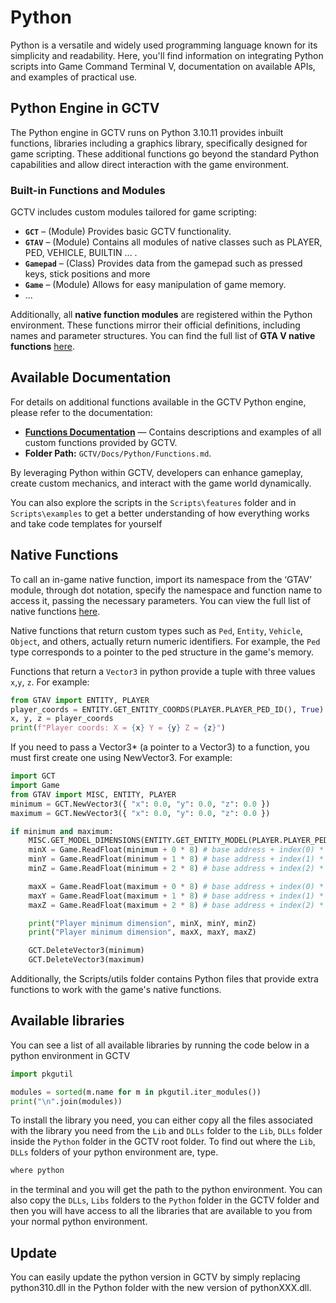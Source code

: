 # Python

Python is a versatile and widely used programming language known for its simplicity and readability. Here, you'll find information on integrating Python scripts into Game Command Terminal V, documentation on available APIs, and examples of practical use.

## Python Engine in GCTV

The Python engine in GCTV runs on Python 3.10.11 provides inbuilt functions, libraries including a graphics library, specifically designed for game scripting. These additional functions go beyond the standard Python capabilities and allow direct interaction with the game environment.

### Built-in Functions and Modules

GCTV includes custom modules tailored for game scripting:

- **`GCT`** – (Module) Provides basic GCTV functionality.
- **`GTAV`** – (Module) Contains all modules of native classes such as PLAYER, PED, VEHICLE, BUILTIN ... .
- **`Gamepad`** – (Class) Provides data from the gamepad such as pressed keys, stick positions and more
- **`Game`** – (Module) Allows for easy manipulation of game memory.
- ...

Additionally, all **native function modules** are registered within the Python environment. These functions mirror their official definitions, including names and parameter structures. You can find the full list of **GTA V native functions** [here](https://alloc8or.re/gta5/nativedb/).

## Available Documentation

For details on additional functions available in the GCTV Python engine, please refer to the documentation:

- **[Functions Documentation](Functions.md)** — Contains descriptions and examples of all custom functions provided by GCTV.
- **Folder Path:** `GCTV/Docs/Python/Functions.md`.

By leveraging Python within GCTV, developers can enhance gameplay, create custom mechanics, and interact with the game world dynamically.

You can also explore the scripts in the `Scripts\features` folder and in `Scripts\examples` to get a better understanding of how everything works and take code templates for yourself

## Native Functions

To call an in-game native function, import its namespace from the ‘GTAV’ module, through dot notation, specify the namespace and function name to access it, passing the necessary parameters. You can view the full list of native functions [here](https://alloc8or.re/gta5/nativedb/).

Native functions that return custom types such as `Ped`, `Entity`, `Vehicle`, `Object`, and others, actually return numeric identifiers. For example, the `Ped` type corresponds to a pointer to the ped structure in the game's memory.

Functions that return a `Vector3` in python provide a tuple with three values `x`,`y`, `z`. For example:

```python
from GTAV import ENTITY, PLAYER
player_coords = ENTITY.GET_ENTITY_COORDS(PLAYER.PLAYER_PED_ID(), True)
x, y, z = player_coords
print(f"Player coords: X = {x} Y = {y} Z = {z}")
```

If you need to pass a Vector3* (a pointer to a Vector3) to a function, you must first create one using NewVector3. For example:

```python
import GCT
import Game
from GTAV import MISC, ENTITY, PLAYER
minimum = GCT.NewVector3({ "x": 0.0, "y": 0.0, "z": 0.0 })
maximum = GCT.NewVector3({ "x": 0.0, "y": 0.0, "z": 0.0 })

if minimum and maximum:
    MISC.GET_MODEL_DIMENSIONS(ENTITY.GET_ENTITY_MODEL(PLAYER.PLAYER_PED_ID()), minimum, maximum)
    minX = Game.ReadFloat(minimum + 0 * 8) # base address + index(0) * 8
    minY = Game.ReadFloat(minimum + 1 * 8) # base address + index(1) * 8
    minZ = Game.ReadFloat(minimum + 2 * 8) # base address + index(2) * 8

    maxX = Game.ReadFloat(maximum + 0 * 8) # base address + index(0) * 8
    maxY = Game.ReadFloat(maximum + 1 * 8) # base address + index(1) * 8
    maxZ = Game.ReadFloat(maximum + 2 * 8) # base address + index(2) * 8

    print("Player minimum dimension", minX, minY, minZ)
    print("Player minimum dimension", maxX, maxY, maxZ)

    GCT.DeleteVector3(minimum)
    GCT.DeleteVector3(maximum)
```

Additionally, the Scripts/utils folder contains Python files that provide extra functions to work with the game's native functions.

## Available libraries

You can see a list of all available libraries by running the code below in a python environment in GCTV

```python
import pkgutil

modules = sorted(m.name for m in pkgutil.iter_modules())
print("\n".join(modules))
```

To install the library you need, you can either copy all the files associated with the library you need from the `Lib` and `DLLs` folder to the `Lib`, `DLLs` folder inside the `Python` folder in the GCTV root folder. To find out where the `Lib`, `DLLs` folders of your python environment are, type.

```bash
where python
```

in the terminal and you will get the path to the python environment. You can also copy the `DLLs`, `Libs` folders to the `Python` folder in the GCTV folder and then you will have access to all the libraries that are available to you from your normal python environment.

## Update

You can easily update the python version in GCTV by simply replacing python310.dll in the Python folder with the new version of pythonXXX.dll.